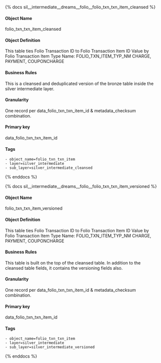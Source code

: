 {% docs sil__intermediate__dreams__folio__folio_txn_txn_item_cleansed %}

#### Object Name
folio_txn_txn_item_cleansed

#### Object Definition
This table ties Folio Transaction ID to Folio Transaction Item ID Value by Folio Transaction Item Type Name: FOLIO_TXN_ITEM_TYP_NM CHARGE, PAYMENT, COUPONCHARGE

#### Business Rules
This is a cleansed and deduplicated version of the bronze table inside the silver intermediate layer.

#### Granularity
One record per data_folio_txn_txn_item_id & metadata_checksum combination.

#### Primary key
data_folio_txn_txn_item_id

#### Tags
    - object_name=folio_txn_txn_item
    - layer=silver_intermediate
    - sub_layer=silver_intermediate_cleansed

{% enddocs %}

{% docs sil__intermediate__dreams__folio__folio_txn_txn_item_versioned %}

#### Object Name
folio_txn_txn_item_versioned

#### Object Definition
This table ties Folio Transaction ID to Folio Transaction Item ID Value by Folio Transaction Item Type Name: FOLIO_TXN_ITEM_TYP_NM CHARGE, PAYMENT, COUPONCHARGE

#### Business Rules
This table is built on the top of the cleansed table. In addition to the cleansed table fields, it contains the versioning fields also.

#### Granularity
One record per data_folio_txn_txn_item_id & metadata_checksum combination.

#### Primary key
data_folio_txn_txn_item_id

#### Tags
    - object_name=folio_txn_txn_item
    - layer=silver_intermediate
    - sub_layer=silver_intermediate_versioned

{% enddocs %}